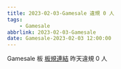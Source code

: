 ```yaml
---
title: 2023-02-03-Gamesale 違規 0 人
tags:
    - Gamesale
abbrlink: 2023-02-03-Gamesale
date: Gamesale-2023-02-03 12:00:00
---
```

Gamesale 板 [板規連結](https://www.ptt.cc/bbs/Gossiping/M.1637425085.A.07D.html)
昨天違規 0 人
